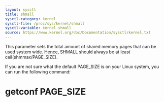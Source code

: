 ```yaml
---
layout: sysctl
title: shmall
sysctl-category: kernel
sysctl-file: /proc/sys/kernel/shmall
sysctl-variable: kernel.shmall
source: https://www.kernel.org/doc/Documentation/sysctl/kernel.txt
---
```


This parameter sets the total amount of shared memory pages that
can be used system wide. Hence, SHMALL should always be at least
ceil(shmmax/PAGE_SIZE).

If you are not sure what the default PAGE_SIZE is on your Linux
system, you can run the following command:

# getconf PAGE_SIZE

